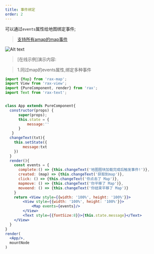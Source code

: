 ```yaml
---
title: 事件绑定
order: 2
---
```


可以通过`events`属性给地图绑定事件;
> [支持所有amap的map事件](https://lbs.amap.com/api/javascript-api/reference/map)

![Alt text](https://img.alicdn.com/tfs/TB1T0lOvz7nBKNjSZLeXXbxCFXa-880-881.jpg)

> [在线示例]演示内容:

> 1.同过map的events属性,绑定多种事件


```jsx
import {Map} from 'rax-map';
import View from 'rax-view';
import {PureComponent, render} from 'rax';
import Text from 'rax-text';


class App extends PureComponent{
  constructor(props) {
      super(props);
      this.state = {
          message:''
      }
   }
  changeText(txt){
    this.setState({
        message:txt
    })
  }
  render(){
    const events = {
      complete:() => {this.changeText('地图图块加载完成后触发事件!')},
      created: (map) => {this.changeText('获取到map')},
      click: () => {this.changeText('你点击了 Map')},
      mapmove: () => {this.changeText('你平移了 Map')},
      moveend: () => {this.changeText('你结束平移了 Map')}
    }
    return <View style={{width: '100%', height: '100%'}}>
        <View style={{width: '100%', height: '100%'}}>
            <Map events={events}/>
        </View>
        <Text style={{fontSize:8}}>{this.state.message}</Text>
    </View>
  }
}
render(
  <App/>,
  mountNode
)
```
